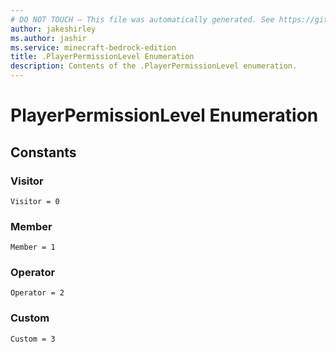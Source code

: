 ```yaml
---
# DO NOT TOUCH — This file was automatically generated. See https://github.com/mojang/minecraftapidocsgenerator to modify descriptions, examples, etc.
author: jakeshirley
ms.author: jashir
ms.service: minecraft-bedrock-edition
title: .PlayerPermissionLevel Enumeration
description: Contents of the .PlayerPermissionLevel enumeration.
---
```

# PlayerPermissionLevel Enumeration

## Constants
### **Visitor**
`Visitor = 0`
### **Member**
`Member = 1`
### **Operator**
`Operator = 2`
### **Custom**
`Custom = 3`
